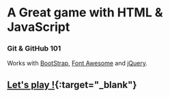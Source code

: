 # A Great game with HTML & JavaScript

### Git & GitHub 101

Works with [BootStrap](http://getbootstrap.com/), [Font Awesome](http://fortawesome.github.io/Font-Awesome/) and  [jQuery](https://jquery.com/).

## [Let's play !](http://misterjj.github.io/jeu-tbbt/){:target="_blank"}